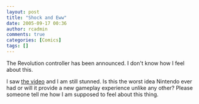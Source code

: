 ```yaml
---
layout: post
title: "Shock and Eww"
date: 2005-09-17 00:36
author: rcadmin
comments: true
categories: [Comics]
tags: []
---
```

The Revolution controller has been announced. I don't know how I feel about this.

I saw <a href=http://cube.ign.com/articles/651/651334p1.html>the video</a> and I am still stunned. Is this the worst idea Nintendo ever had or will it provide a new gameplay experience unlike any other? Please someone tell me how I am supposed to feel about this thing.

<!--more-->
<img src='/wp/wp-content/comics/20050916.png' alt='' />
